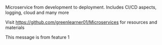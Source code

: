 Microservice from development to deployment. Includes CI/CD aspects, logging, cloud and many more

Visit https://github.com/greenlearner01/Microservices for resources and materials

This message is from feature 1